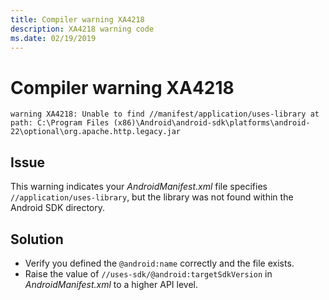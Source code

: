 ```yaml
---
title: Compiler warning XA4218
description: XA4218 warning code
ms.date: 02/19/2019
---
```

# Compiler warning XA4218

```
warning XA4218: Unable to find //manifest/application/uses-library at path: C:\Program Files (x86)\Android\android-sdk\platforms\android-22\optional\org.apache.http.legacy.jar
```

## Issue

This warning indicates your *AndroidManifest.xml* file specifies
`//application/uses-library`, but the library was not found within the
Android SDK directory.

## Solution

* Verify you defined the `@android:name` correctly and the file
  exists.
* Raise the value of `//uses-sdk/@android:targetSdkVersion` in
  *AndroidManifest.xml* to a higher API level.
